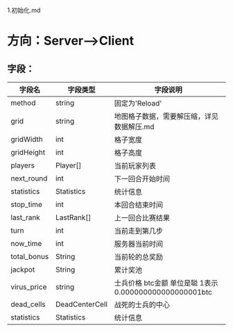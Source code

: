 1.初始化.md
# 方向：Server-->Client
## 字段：
| 字段名 | 字段类型 | 字段说明 |
|-------|-------|-------|
| method  | string  | 固定为'Reload'  |
| grid  | string  | 地图格子数据，需要解压缩，详见数据解压.md  |
| gridWidth  | int  | 格子宽度  |
| gridHeight  | int  | 格子高度  |
| players  | Player[]  | 当前玩家列表  |
| next_round  | int  | 下一回合开始时间  |
| statistics  | Statistics  | 统计信息  |
| stop_time  | int  | 本回合结束时间  |
| last_rank  | LastRank[]  | 上一回合比赛结果  |
| turn  | int  | 当前走到第几步  |
| now_time | int  | 服务器当前时间 |
| total_bonus | String  | 当前轮的总奖励  |
| jackpot | String  | 累计奖池  |
| virus_price| string  | 士兵价格 btc金额 单位是聪 1表示 0.000000000000000001btc  |
| dead_cells | DeadCenterCell | 战死的士兵的中心
| statistics  | Statistics  | 统计信息  |
